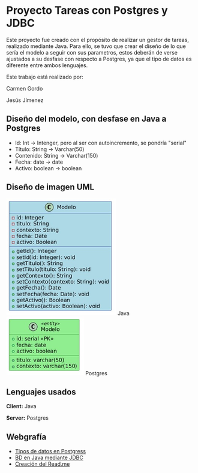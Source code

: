 
# Proyecto Tareas con Postgres y JDBC

Este proyecto fue creado con el propósito de realizar un gestor de tareas, realizado mediante Java. Para ello, se tuvo que crear el diseño de lo que sería el modelo a seguir con sus parametros, estos deberán de verse ajustados a su desfase con respecto a Postgres, ya que el tipo de datos es diferente entre ambos lenguajes.


Este trabajo está realizado por:

Carmen Gordo

Jesús Jímenez



## Diseño del modelo, con desfase en Java a Postgres

- Id: Int -> Intenger, pero al ser con autoincremento, se pondría "serial"
- Título: String -> Varchar(50)
- Contenido: String -> Varchar(150)
- Fecha: date -> date
- Activo: boolean -> boolean

## Diseño de imagen UML
![UML Java](src/main/resources/assets/img_uml_java.jpg) Java
![UML Postgres](src/main/resources/assets/img_uml_postgres.jpg) Postgres

## Lenguajes usados

**Client:** Java

**Server:** Postgres


## Webgrafía

- [Tipos de datos en Postgress](https://www.todopostgresql.com/postgresql-data-types-los-tipos-de-datos-mas-utilizados/)
- [BD en Java mediante JDBC](https://adictosaltrabajo.com/2011/02/25/tutorial-basico-jdbc/)
- [Creación del Read.me](https://readme.so/es/editor)

